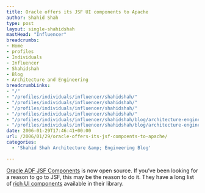```yaml
---
title: Oracle offers its JSF UI components to Apache
author: Shahid Shah
type: post
layout: single-shahidshah
mastHead: "Influencer"
breadcrumbs:
- Home
- profiles
- Individuals
- Influencer
- Shahidshah
- Blog
- Architecture and Engineering
breadcrumbLinks:
- "/"
- "/profiles/individuals/influencer/shahidshah/"
- "/profiles/individuals/influencer/shahidshah/"
- "/profiles/individuals/influencer/shahidshah/"
- "/profiles/individuals/influencer/shahidshah/"
- "/profiles/individuals/influencer/shahidshah/blog/architecture-engineering/"
- "/profiles/individuals/influencer/shahidshah/blog/architecture-engineering/"
date: 2006-01-29T17:46:41+00:00
url: /2006/01/29/oracle-offers-its-jsf-compoents-to-apache/
categories:
  - 'Shahid Shah Architecture &amp; Engineering Blog'

---
```

[Oracle ADF JSF Components][1] is now open source. If you&#8217;ve been looking for a reason to go to JSF, this may be the reason to do it. They have a long list of [rich UI components][2] available in their library.

 [1]: http://www.oracle.com/technology/products/jdev/htdocs/partners/addins/exchange/jsf/index.html
 [2]: http://www.oracle.com/technology/products/jdev/htdocs/partners/addins/exchange/jsf/doc/tagdoc/core/imageIndex.html